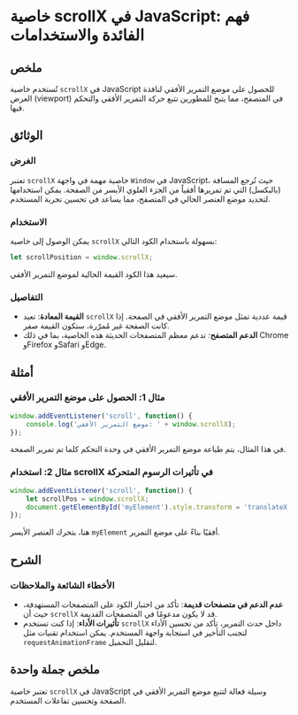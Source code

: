 <!--
Meta Description: # خاصية scrollX في JavaScript: فهم الفائدة والاستخدامات ## ملخص تُستخدم خاصية `scrollX` في JavaScript للحصول على موضع التمرير الأفقي لنافذة العرض (vie...
Meta Keywords: scrollx, التمرير, موضع, الأفقي, javascript
-->

# خاصية scrollX في JavaScript: فهم الفائدة والاستخدامات

## ملخص
تُستخدم خاصية `scrollX` في JavaScript للحصول على موضع التمرير الأفقي لنافذة العرض (viewport) في المتصفح، مما يتيح للمطورين تتبع حركة التمرير الأفقي والتحكم فيها.

## الوثائق
### الغرض
تعتبر `scrollX` خاصية مهمة في واجهة `Window` في JavaScript، حيث تُرجع المسافة (بالبكسل) التي تم تمريرها أفقياً من الجزء العلوي الأيسر من الصفحة. يمكن استخدامها لتحديد موضع العنصر الحالي في المتصفح، مما يساعد في تحسين تجربة المستخدم.

### الاستخدام
يمكن الوصول إلى خاصية `scrollX` بسهولة باستخدام الكود التالي:
```javascript
let scrollPosition = window.scrollX;
```
سيعيد هذا الكود القيمة الحالية لموضع التمرير الأفقي.

### التفاصيل
- **القيمة المعادة**: تعيد `scrollX` قيمة عددية تمثل موضع التمرير الأفقي في الصفحة. إذا كانت الصفحة غير مُمرّرة، ستكون القيمة صفر.
- **الدعم المتصفح**: تدعم معظم المتصفحات الحديثة هذه الخاصية، بما في ذلك Chrome وFirefox وSafari وEdge.

## أمثلة
### مثال 1: الحصول على موضع التمرير الأفقي
```javascript
window.addEventListener('scroll', function() {
    console.log('موضع التمرير الأفقي: ' + window.scrollX);
});
```
في هذا المثال، يتم طباعة موضع التمرير الأفقي في وحدة التحكم كلما تم تمرير الصفحة.

### مثال 2: استخدام scrollX في تأثيرات الرسوم المتحركة
```javascript
window.addEventListener('scroll', function() {
    let scrollPos = window.scrollX;
    document.getElementById('myElement').style.transform = 'translateX(' + scrollPos + 'px)';
});
```
هنا، يتحرك العنصر الأيسر `myElement` أفقيًا بناءً على موضع التمرير.

## الشرح
### الأخطاء الشائعة والملاحظات
- **عدم الدعم في متصفحات قديمة**: تأكد من اختبار الكود على المتصفحات المستهدفة، حيث أن `scrollX` قد لا يكون مدعومًا في المتصفحات القديمة.
- **تأثيرات الأداء**: إذا كنت تستخدم `scrollX` داخل حدث التمرير، تأكد من تحسين الأداء لتجنب التأخير في استجابة واجهة المستخدم. يمكن استخدام تقنيات مثل `requestAnimationFrame` لتقليل التحميل.

## ملخص جملة واحدة
تعتبر خاصية `scrollX` في JavaScript وسيلة فعالة لتتبع موضع التمرير الأفقي في الصفحة وتحسين تفاعلات المستخدم.